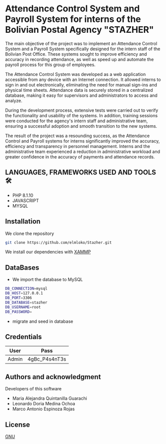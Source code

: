 # Attendance Control System and Payroll System for interns of the Bolivian Postal Agency "STAZHER"

The main objective of the project was to implement an Attendance Control System and a Payroll System specifically designed for the intern staff of the Bolivian Post Office. These systems sought to improve efficiency and accuracy in recording attendance, as well as speed up and automate the payroll process for this group of employees.

The Attendance Control System was developed as a web application accessible from any device with an Internet connection. It allowed interns to sign in and out electronically, eliminating the need for manual sign-ins and physical time sheets. Attendance data is securely stored in a centralized database, making it easy for supervisors and administrators to access and analyze.

During the development process, extensive tests were carried out to verify the functionality and usability of the systems. In addition, training sessions were conducted for the agency's intern staff and administrative team, ensuring a successful adoption and smooth transition to the new systems.

The result of the project was a resounding success, as the Attendance Control and Payroll systems for interns significantly improved the accuracy, efficiency and transparency in personnel management. Interns and the administrative team experienced a reduction in administrative workload and greater confidence in the accuracy of payments and attendance records.

## LANGUAGES, FRAMEWORKS USED AND TOOLS 🛠️

* PHP 8.1.10
* JAVASCRIPT
* MYSQL

## Installation

We clone the repository

```bash
git clone https://github.com/elmloko/Stazher.git
```

We install our dependencies with [XAMMP](https://www.apachefriends.org/es/download.html)

## DataBases

* We import the database to MySQL

```bash
DB_CONNECTION=mysql
DB_HOST=127.0.0.1
DB_PORT=3306
DB_DATABASE=stazher
DB_USERNAME=root
DB_PASSWORD=
```

* migrate and seed in database

## Credentials

| User  | Pass          |
| ----- | ------------- |
| Admin | 4gBc_P4s4nT3s |

## Authors and acknowledgment

Developers of this software

* Maria Alejandra Quintanilla Guarachi
* Leonardo Doria Medina Ochoa
* Marco Antonio Espinoza Rojas

## License

[GNU](https://www.gnu.org/licenses/gpl-3.0.en.html)
